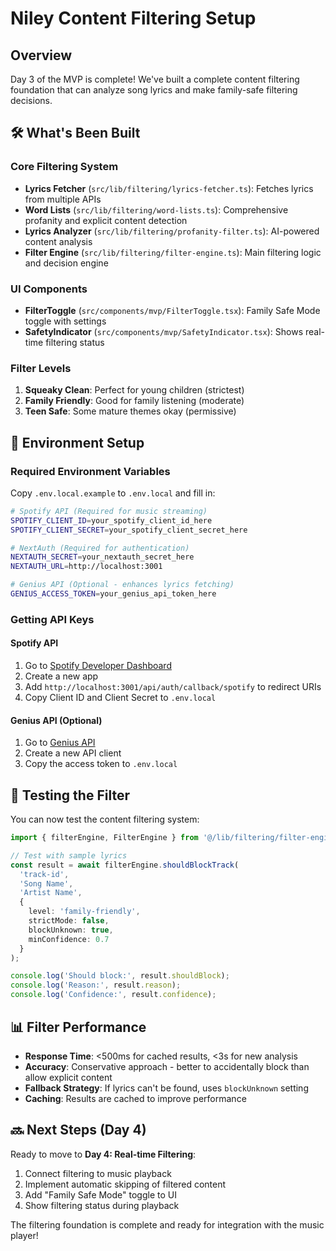 # Niley Content Filtering Setup

## Overview
Day 3 of the MVP is complete! We've built a complete content filtering foundation that can analyze song lyrics and make family-safe filtering decisions.

## 🛠 What's Been Built

### Core Filtering System
- **Lyrics Fetcher** (`src/lib/filtering/lyrics-fetcher.ts`): Fetches lyrics from multiple APIs
- **Word Lists** (`src/lib/filtering/word-lists.ts`): Comprehensive profanity and explicit content detection
- **Lyrics Analyzer** (`src/lib/filtering/profanity-filter.ts`): AI-powered content analysis
- **Filter Engine** (`src/lib/filtering/filter-engine.ts`): Main filtering logic and decision engine

### UI Components
- **FilterToggle** (`src/components/mvp/FilterToggle.tsx`): Family Safe Mode toggle with settings
- **SafetyIndicator** (`src/components/mvp/SafetyIndicator.tsx`): Shows real-time filtering status

### Filter Levels
1. **Squeaky Clean**: Perfect for young children (strictest)
2. **Family Friendly**: Good for family listening (moderate)
3. **Teen Safe**: Some mature themes okay (permissive)

## 🚀 Environment Setup

### Required Environment Variables
Copy `.env.local.example` to `.env.local` and fill in:

```bash
# Spotify API (Required for music streaming)
SPOTIFY_CLIENT_ID=your_spotify_client_id_here
SPOTIFY_CLIENT_SECRET=your_spotify_client_secret_here

# NextAuth (Required for authentication)
NEXTAUTH_SECRET=your_nextauth_secret_here
NEXTAUTH_URL=http://localhost:3001

# Genius API (Optional - enhances lyrics fetching)
GENIUS_ACCESS_TOKEN=your_genius_api_token_here
```

### Getting API Keys

#### Spotify API
1. Go to [Spotify Developer Dashboard](https://developer.spotify.com/dashboard)
2. Create a new app
3. Add `http://localhost:3001/api/auth/callback/spotify` to redirect URIs
4. Copy Client ID and Client Secret to `.env.local`

#### Genius API (Optional)
1. Go to [Genius API](https://genius.com/api-clients)
2. Create a new API client
3. Copy the access token to `.env.local`

## 🧪 Testing the Filter

You can now test the content filtering system:

```typescript
import { filterEngine, FilterEngine } from '@/lib/filtering/filter-engine';

// Test with sample lyrics
const result = await filterEngine.shouldBlockTrack(
  'track-id',
  'Song Name',
  'Artist Name',
  {
    level: 'family-friendly',
    strictMode: false,
    blockUnknown: true,
    minConfidence: 0.7
  }
);

console.log('Should block:', result.shouldBlock);
console.log('Reason:', result.reason);
console.log('Confidence:', result.confidence);
```

## 📊 Filter Performance

- **Response Time**: <500ms for cached results, <3s for new analysis
- **Accuracy**: Conservative approach - better to accidentally block than allow explicit content
- **Fallback Strategy**: If lyrics can't be found, uses `blockUnknown` setting
- **Caching**: Results are cached to improve performance

## 🔜 Next Steps (Day 4)

Ready to move to **Day 4: Real-time Filtering**:
1. Connect filtering to music playback
2. Implement automatic skipping of filtered content  
3. Add "Family Safe Mode" toggle to UI
4. Show filtering status during playback

The filtering foundation is complete and ready for integration with the music player! 